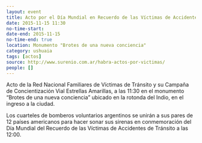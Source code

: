 ```yaml
---
layout: event 
title: Acto por el Día Mundial en Recuerdo de las Víctimas de Accidentes de Tránsito
date: 2015-11-15 11:30
no-time-start: 
date-end: 2015-11-15
no-time-end: true
location: Monumento "Brotes de una nueva conciencia"
category: ushuaia
tags: [actos]
source: http://www.surenio.com.ar/habra-actos-por-victimas/
people: []
---
```



Acto de la Red Nacional Familiares de Víctimas de Tránsito y su Campaña de Concientización Vial Estrellas Amarillas, a las 11:30 en el monumento “Brotes de una nueva conciencia” ubicado en la rotonda del Indio, en el ingreso a la ciudad.

Los cuarteles de bomberos voluntarios argentinos se unirán a sus pares de 12 países americanos para hacer sonar sus sirenas en conmemoración del Día Mundial del Recuerdo de las Víctimas de Accidentes de Tránsito a las 12:00.


